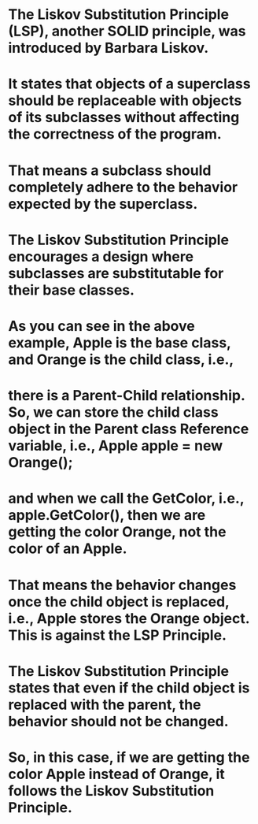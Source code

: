 # The Liskov Substitution Principle (LSP), another SOLID principle, was introduced by Barbara Liskov. 
# It states that objects of a superclass should be replaceable with objects of its subclasses without affecting the correctness of the program. 
# That means a subclass should completely adhere to the behavior expected by the superclass. 
# The Liskov Substitution Principle encourages a design where subclasses are substitutable for their base classes.

# As you can see in the above example, Apple is the base class, and Orange is the child class, i.e., 
# there is a Parent-Child relationship. So, we can store the child class object in the Parent class Reference variable, i.e., Apple apple = new Orange(); 
# and when we call the GetColor, i.e., apple.GetColor(), then we are getting the color Orange, not the color of an Apple. 
# That means the behavior changes once the child object is replaced, i.e., Apple stores the Orange object. This is against the LSP Principle. 
# The Liskov Substitution Principle states that even if the child object is replaced with the parent, the behavior should not be changed. 

# So, in this case, if we are getting the color Apple instead of Orange, it follows the Liskov Substitution Principle. 
